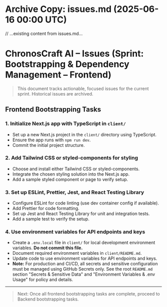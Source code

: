 # Archive Copy: issues.md (2025-06-16 00:00 UTC)

// ...existing content from issues.md...

# ChronosCraft AI – Issues (Sprint: Bootstrapping & Dependency Management – Frontend)

> This document tracks actionable, focused issues for the current sprint. Historical issues are archived.

## Frontend Bootstrapping Tasks

### 1. Initialize Next.js app with TypeScript in `client/`

- Set up a new Next.js project in the `client/` directory using TypeScript.
- Ensure the app runs with `npm run dev`.
- Commit the initial project structure.

### 2. Add Tailwind CSS or styled-components for styling

- Choose and install either Tailwind CSS or styled-components.
- Integrate the chosen styling solution into the Next.js app.
- Add a sample styled component or page to verify setup.

### 3. Set up ESLint, Prettier, Jest, and React Testing Library

- Configure ESLint for code linting (use dev container config if available).
- Add Prettier for code formatting.
- Set up Jest and React Testing Library for unit and integration tests.
- Add a sample test to verify the setup.

### 4. Use environment variables for API endpoints and keys

- Create a `.env.local` file in `client/` for local development environment variables. **Do not commit this file.**
- Document required environment variables in `client/README.md`.
- Update code to use environment variables for API endpoints and keys.
- **Note:** For production and CI/CD, all secrets and sensitive configuration must be managed using GitHub Secrets only. See the root `README.md` section "Secrets & Sensitive Data" and "Environment Variables & .env Usage" for policy and details.

---

> Next: Once all frontend bootstrapping tasks are complete, proceed to Backend bootstrapping tasks.
